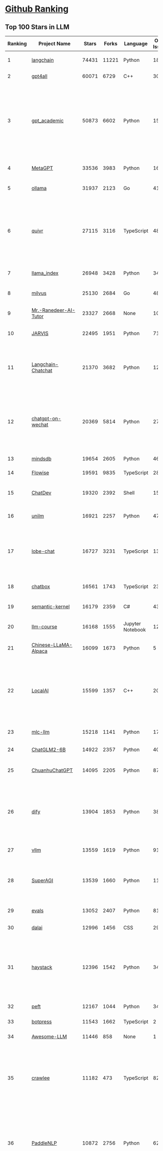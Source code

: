 [Github Ranking](../README.md)
==========

## Top 100 Stars in LLM

| Ranking | Project Name | Stars | Forks | Language | Open Issues | Description | Last Commit |
| ------- | ------------ | ----- | ----- | -------- | ----------- | ----------- | ----------- |
| 1 | [langchain](https://github.com/langchain-ai/langchain) | 74431 | 11221 | Python | 1811 | ⚡ Building applications with LLMs through composability ⚡ | 2024-01-20T02:36:28Z |
| 2 | [gpt4all](https://github.com/nomic-ai/gpt4all) | 60071 | 6729 | C++ | 308 | gpt4all: open-source LLM chatbots that you can run anywhere | 2024-01-19T22:17:02Z |
| 3 | [gpt_academic](https://github.com/binary-husky/gpt_academic) | 50873 | 6602 | Python | 156 | 为GPT/GLM等基座大语言模型提供实用化交互接口，特别优化论文阅读/润色/写作体验，模块化设计，支持自定义快捷按钮&函数插件，支持Python和C++等项目剖析&自译解功能，PDF/LaTex论文翻译&总结功能，支持并行问询多种LLM模型，支持chatglm3等本地模型。接入通义千问, deepseekcoder, 讯飞星火, 文心一言, llama2, rwkv, claude2, moss等。 | 2024-01-19T13:11:00Z |
| 4 | [MetaGPT](https://github.com/geekan/MetaGPT) | 33536 | 3983 | Python | 167 | 🌟 The Multi-Agent Framework: Given one line Requirement, return PRD, Design, Tasks, Repo | 2024-01-19T11:53:35Z |
| 5 | [ollama](https://github.com/jmorganca/ollama) | 31937 | 2123 | Go | 415 | Get up and running with Llama 2, Mistral, and other large language models locally. | 2024-01-20T01:20:10Z |
| 6 | [quivr](https://github.com/StanGirard/quivr) | 27115 | 3116 | TypeScript | 48 | Your GenAI Second Brain 🧠  A personal productivity assistant (RAG) ⚡️🤖 Chat with your docs (PDF, CSV, ...)  & apps using Langchain, GPT 3.5 / 4 turbo, Private, Anthropic, VertexAI, Ollama, LLMs, that you can share with users !  Local & Private alternative to OpenAI GPTs & ChatGPT powered by retrieval-augmented generation. | 2024-01-20T03:12:40Z |
| 7 | [llama_index](https://github.com/run-llama/llama_index) | 26948 | 3428 | Python | 341 | LlamaIndex (formerly GPT Index) is a data framework for your LLM applications | 2024-01-20T00:12:40Z |
| 8 | [milvus](https://github.com/milvus-io/milvus) | 25130 | 2684 | Go | 488 | A cloud-native vector database, storage for next generation AI applications | 2024-01-19T21:34:05Z |
| 9 | [Mr.-Ranedeer-AI-Tutor](https://github.com/JushBJJ/Mr.-Ranedeer-AI-Tutor) | 23327 | 2668 | None | 10 | A GPT-4 AI Tutor Prompt for customizable personalized learning experiences. | 2023-11-18T21:18:14Z |
| 10 | [JARVIS](https://github.com/microsoft/JARVIS) | 22495 | 1951 | Python | 71 | JARVIS, a system to connect LLMs with ML community. Paper: https://arxiv.org/pdf/2303.17580.pdf | 2024-01-15T03:26:37Z |
| 11 | [Langchain-Chatchat](https://github.com/chatchat-space/Langchain-Chatchat) | 21370 | 3682 | Python | 12 | Langchain-Chatchat（原Langchain-ChatGLM）基于 Langchain 与 ChatGLM 等语言模型的本地知识库问答 \| Langchain-Chatchat (formerly langchain-ChatGLM), local knowledge based LLM (like ChatGLM) QA app with langchain  | 2024-01-20T02:46:26Z |
| 12 | [chatgpt-on-wechat](https://github.com/zhayujie/chatgpt-on-wechat) | 20369 | 5814 | Python | 273 | 基于大模型搭建的微信聊天机器人，同时支持微信、企业微信、公众号、飞书接入，可选择GPT3.5/GPT4.0/Claude/文心一言/讯飞星火/通义千问/Gemini/LinkAI，能处理文本、语音和图片，访问操作系统和互联网，支持基于自有知识库进行定制企业智能客服。 | 2024-01-19T16:03:40Z |
| 13 | [mindsdb](https://github.com/mindsdb/mindsdb) | 19654 | 2605 | Python | 463 | Build AI 🤖 using SQL | 2024-01-20T01:21:00Z |
| 14 | [Flowise](https://github.com/FlowiseAI/Flowise) | 19591 | 9835 | TypeScript | 284 | Drag & drop UI to build your customized LLM flow | 2024-01-19T23:45:38Z |
| 15 | [ChatDev](https://github.com/OpenBMB/ChatDev) | 19320 | 2392 | Shell | 15 | Create Customized Software using Natural Language Idea (through LLM-powered Multi-Agent Collaboration) | 2024-01-19T06:34:10Z |
| 16 | [unilm](https://github.com/microsoft/unilm) | 16921 | 2257 | Python | 472 | Large-scale Self-supervised Pre-training Across Tasks, Languages, and Modalities | 2024-01-11T21:49:36Z |
| 17 | [lobe-chat](https://github.com/lobehub/lobe-chat) | 16727 | 3231 | TypeScript | 135 | 🤖 Lobe Chat - an open-source, high-performance chatbot framework that supports speech synthesis, multimodal, and extensible Function Call plugin system. Supports one-click free deployment of your private ChatGPT/LLM web application. | 2024-01-20T03:18:10Z |
| 18 | [chatbox](https://github.com/Bin-Huang/chatbox) | 16561 | 1743 | TypeScript | 230 | Chatbox is a desktop client for ChatGPT, Claude and other LLMs, available on Windows, Mac, Linux | 2024-01-10T14:15:30Z |
| 19 | [semantic-kernel](https://github.com/microsoft/semantic-kernel) | 16179 | 2359 | C# | 432 | Integrate cutting-edge LLM technology quickly and easily into your apps | 2024-01-19T23:34:09Z |
| 20 | [llm-course](https://github.com/mlabonne/llm-course) | 16168 | 1555 | Jupyter Notebook | 12 | Course to get into Large Language Models (LLMs) with roadmaps and Colab notebooks. | 2024-01-14T01:17:39Z |
| 21 | [Chinese-LLaMA-Alpaca](https://github.com/ymcui/Chinese-LLaMA-Alpaca) | 16099 | 1673 | Python | 5 | 中文LLaMA&Alpaca大语言模型+本地CPU/GPU训练部署 (Chinese LLaMA & Alpaca LLMs) | 2023-12-29T14:39:21Z |
| 22 | [LocalAI](https://github.com/mudler/LocalAI) | 15599 | 1357 | C++ | 201 | :robot: The free, Open Source OpenAI alternative. Self-hosted, community-driven and local-first. Drop-in replacement for OpenAI running on consumer-grade hardware. No GPU required. Runs ggml, gguf, GPTQ, onnx, TF compatible models: llama, llama2, rwkv, whisper, vicuna, koala, cerebras, falcon, dolly, starcoder, and many others | 2024-01-20T01:33:28Z |
| 23 | [mlc-llm](https://github.com/mlc-ai/mlc-llm) | 15218 | 1141 | Python | 173 | Enable everyone to develop, optimize and deploy AI models natively on everyone's devices. | 2024-01-20T02:22:29Z |
| 24 | [ChatGLM2-6B](https://github.com/THUDM/ChatGLM2-6B) | 14922 | 2357 | Python | 405 | ChatGLM2-6B: An Open Bilingual Chat LLM \| 开源双语对话语言模型 | 2023-12-14T09:38:44Z |
| 25 | [ChuanhuChatGPT](https://github.com/GaiZhenbiao/ChuanhuChatGPT) | 14095 | 2205 | Python | 87 | GUI for ChatGPT API and many LLMs. Supports agents, file-based QA, GPT finetuning and query with web search. All with a neat UI. | 2024-01-16T10:22:17Z |
| 26 | [dify](https://github.com/langgenius/dify) | 13904 | 1853 | Python | 38 | An Open-Source Assistants API and GPTs alternative. Dify.AI is an LLM application development platform. It integrates the concepts of Backend as a Service and LLMOps, covering the core tech stack required for building generative AI-native applications, including a built-in RAG engine. | 2024-01-19T23:41:23Z |
| 27 | [vllm](https://github.com/vllm-project/vllm) | 13559 | 1619 | Python | 910 | A high-throughput and memory-efficient inference and serving engine for LLMs | 2024-01-20T02:44:40Z |
| 28 | [SuperAGI](https://github.com/TransformerOptimus/SuperAGI) | 13539 | 1660 | Python | 117 | <⚡️> SuperAGI - A dev-first open source autonomous AI agent framework. Enabling developers to build, manage & run useful autonomous agents quickly and reliably. | 2024-01-19T21:31:08Z |
| 29 | [evals](https://github.com/openai/evals) | 13052 | 2407 | Python | 81 | Evals is a framework for evaluating LLMs and LLM systems, and an open-source registry of benchmarks. | 2024-01-17T09:39:47Z |
| 30 | [dalai](https://github.com/cocktailpeanut/dalai) | 12996 | 1456 | CSS | 297 | The simplest way to run LLaMA on your local machine | 2023-11-29T19:27:33Z |
| 31 | [haystack](https://github.com/deepset-ai/haystack) | 12396 | 1542 | Python | 346 | :mag: LLM orchestration framework to build customizable, production-ready LLM applications. Connect components (models, vector DBs, file converters) to pipelines or agents that can interact with your data. With advanced retrieval methods, it's best suited for building RAG, question answering, semantic search or conversational agent chatbots. | 2024-01-20T00:40:49Z |
| 32 | [peft](https://github.com/huggingface/peft) | 12167 | 1044 | Python | 34 | 🤗 PEFT: State-of-the-art Parameter-Efficient Fine-Tuning. | 2024-01-19T19:55:38Z |
| 33 | [botpress](https://github.com/botpress/botpress) | 11543 | 1662 | TypeScript | 2 | The open-source hub to build & deploy GPT/LLM Agents ⚡️ | 2024-01-19T20:20:07Z |
| 34 | [Awesome-LLM](https://github.com/Hannibal046/Awesome-LLM) | 11446 | 858 | None | 1 | Awesome-LLM: a curated list of Large Language Model | 2024-01-18T01:25:51Z |
| 35 | [crawlee](https://github.com/apify/crawlee) | 11182 | 473 | TypeScript | 82 | Crawlee—A web scraping and browser automation library for Node.js to build reliable crawlers. In JavaScript and TypeScript. Extract data for AI, LLMs, RAG, or GPTs. Download HTML, PDF, JPG, PNG, and other files from websites. Works with Puppeteer, Playwright, Cheerio, JSDOM, and raw HTTP. Both headful and headless mode. With proxy rotation. | 2024-01-20T03:05:49Z |
| 36 | [PaddleNLP](https://github.com/PaddlePaddle/PaddleNLP) | 10872 | 2756 | Python | 629 | 👑 Easy-to-use and powerful NLP and LLM library with 🤗 Awesome model zoo, supporting wide-range of NLP tasks from research to industrial applications, including 🗂Text Classification,  🔍 Neural Search, ❓ Question Answering, ℹ️ Information Extraction, 📄 Document Intelligence, 💌 Sentiment Analysis etc. | 2024-01-19T12:55:00Z |
| 37 | [RWKV-LM](https://github.com/BlinkDL/RWKV-LM) | 10708 | 756 | Python | 44 | RWKV is an RNN with transformer-level LLM performance. It can be directly trained like a GPT (parallelizable). So it's combining the best of RNN and transformer - great performance, fast inference, saves VRAM, fast training, "infinite" ctx_len, and free sentence embedding. | 2024-01-18T15:35:38Z |
| 38 | [ludwig](https://github.com/ludwig-ai/ludwig) | 10420 | 1152 | Python | 269 | Low-code framework for building custom LLMs, neural networks, and other AI models | 2024-01-19T23:52:53Z |
| 39 | [LLaMA-Factory](https://github.com/hiyouga/LLaMA-Factory) | 10125 | 1577 | Python | 68 | Easy-to-use LLM fine-tuning framework (LLaMA, BLOOM, Mistral, Baichuan, Qwen, ChatGLM) | 2024-01-19T15:54:32Z |
| 40 | [llama-gpt](https://github.com/getumbrel/llama-gpt) | 9859 | 631 | TypeScript | 66 | A self-hosted, offline, ChatGPT-like chatbot. Powered by Llama 2. 100% private, with no data leaving your device. New: Code Llama support! | 2023-12-22T14:22:23Z |
| 41 | [pandas-ai](https://github.com/gventuri/pandas-ai) | 9497 | 825 | Python | 169 | Chat with your data (CSV, pandas, polars, etc). PandasAI makes data analysis conversational | 2024-01-19T18:50:56Z |
| 42 | [DB-GPT](https://github.com/eosphoros-ai/DB-GPT) | 9488 | 1381 | Python | 148 | Revolutionizing Database Interactions with Private LLM Technology | 2024-01-20T02:09:35Z |
| 43 | [h2ogpt](https://github.com/h2oai/h2ogpt) | 9475 | 1166 | Python | 198 | Private Q&A and summarization of documents+images or chat with local GPT, 100% private, Apache 2.0. Supports Mixtral, llama.cpp, and more. Demo: https://gpt.h2o.ai/ https://codellama.h2o.ai/ | 2024-01-19T22:01:27Z |
| 44 | [open-llms](https://github.com/eugeneyan/open-llms) | 9243 | 545 | None | 3 | 📋 A list of open LLMs available for commercial use. | 2024-01-10T12:36:30Z |
| 45 | [FastGPT](https://github.com/labring/FastGPT) | 9038 | 2033 | TypeScript | 55 | FastGPT is a knowledge-based platform built on the LLM, offers out-of-the-box data processing and model invocation capabilities, allows for workflow orchestration through Flow visualization! | 2024-01-19T13:36:39Z |
| 46 | [one-api](https://github.com/songquanpeng/one-api) | 8955 | 2262 | JavaScript | 278 | OpenAI 接口管理 & 分发系统，支持 Azure、Anthropic Claude、Google PaLM 2 & Gemini、智谱 ChatGLM、百度文心一言、讯飞星火认知、阿里通义千问、360 智脑以及腾讯混元，可用于二次分发管理 key，仅单可执行文件，已打包好 Docker 镜像，一键部署，开箱即用. OpenAI key management & redistribution system, using a single API for all LLMs, and features an English UI. | 2024-01-17T10:23:20Z |
| 47 | [ChatGLM3](https://github.com/THUDM/ChatGLM3) | 8876 | 974 | Python | 4 | ChatGLM3 series: Open Bilingual Chat LLMs \| 开源双语对话语言模型 | 2024-01-17T11:00:05Z |
| 48 | [gorilla](https://github.com/ShishirPatil/gorilla) | 8863 | 683 | Python | 34 | Gorilla: An API store for LLMs | 2023-11-29T19:03:30Z |
| 49 | [qlora](https://github.com/artidoro/qlora) | 8758 | 765 | Jupyter Notebook | 179 | QLoRA: Efficient Finetuning of Quantized LLMs | 2023-10-03T12:37:11Z |
| 50 | [llamafile](https://github.com/Mozilla-Ocho/llamafile) | 8649 | 434 | C++ | 26 | Distribute and run LLMs with a single file. | 2024-01-18T22:48:57Z |
| 51 | [Qwen](https://github.com/QwenLM/Qwen) | 8353 | 755 | Python | 117 | The official repo of Qwen (通义千问) chat & pretrained large language model proposed by Alibaba Cloud. | 2024-01-15T04:52:09Z |
| 52 | [nebuly](https://github.com/nebuly-ai/nebuly) | 8336 | 661 | Python | 98 | The user analytics platform for LLMs | 2023-10-28T10:19:07Z |
| 53 | [petals](https://github.com/bigscience-workshop/petals) | 8270 | 426 | Python | 69 | 🌸 Run LLMs at home, BitTorrent-style. Fine-tuning and inference up to 10x faster than offloading | 2023-12-11T22:33:18Z |
| 54 | [web-llm](https://github.com/mlc-ai/web-llm) | 8249 | 502 | TypeScript | 47 | Bringing large-language models and chat to web browsers. Everything runs inside the browser with no server support. | 2024-01-19T22:57:09Z |
| 55 | [WizardLM](https://github.com/nlpxucan/WizardLM) | 8214 | 655 | Python | 147 | LLMs build upon Evol Insturct: WizardLM, WizardCoder, WizardMath | 2024-01-04T14:06:29Z |
| 56 | [Llama2-Chinese](https://github.com/FlagAlpha/Llama2-Chinese) | 7996 | 742 | Python | 132 | Llama中文社区，最好的中文Llama大模型，完全开源可商用 | 2024-01-12T03:29:08Z |
| 57 | [LLMsPracticalGuide](https://github.com/Mooler0410/LLMsPracticalGuide) | 7807 | 591 | None | 9 | A curated list of practical guide resources of LLMs (LLMs Tree, Examples, Papers) | 2024-01-10T01:39:27Z |
| 58 | [OpenLLM](https://github.com/bentoml/OpenLLM) | 7790 | 536 | Python | 50 | Operating LLMs in production | 2024-01-15T17:54:24Z |
| 59 | [prompt-engineering-for-developers](https://github.com/datawhalechina/prompt-engineering-for-developers) | 7787 | 940 | Jupyter Notebook | 1 | 面向开发者的 LLM 入门教程，吴恩达大模型系列课程中文版 | 2023-12-13T05:40:51Z |
| 60 | [anything-llm](https://github.com/Mintplex-Labs/anything-llm) | 7494 | 804 | JavaScript | 34 | Open-source ChatGPT experience for LLMs, embedders, and vector databases. Unlimited documents, messages, and concurrent users with permission management in one app. | 2024-01-20T01:54:19Z |
| 61 | [deeplake](https://github.com/activeloopai/deeplake) | 7403 | 572 | Python | 54 | Database for AI. Store Vectors, Images, Texts, Videos, etc. Use with LLMs/LangChain. Store, query, version, & visualize any AI data. Stream data in real-time to PyTorch/TensorFlow. https://activeloop.ai | 2024-01-19T21:55:34Z |
| 62 | [LLMSurvey](https://github.com/RUCAIBox/LLMSurvey) | 7400 | 589 | Python | 11 | The official GitHub page for the survey paper "A Survey of Large Language Models". | 2024-01-10T01:24:56Z |
| 63 | [TypeChat](https://github.com/microsoft/TypeChat) | 7372 | 347 | Python | 44 | TypeChat is a library that makes it easy to build natural language interfaces using types. | 2024-01-17T21:04:40Z |
| 64 | [Self-Hosting-Guide](https://github.com/mikeroyal/Self-Hosting-Guide) | 7366 | 370 | Dockerfile | 2 | Self-Hosting Guide. Learn all about  locally hosting (on premises & private web servers) and managing software applications by yourself or your organization. Including Cloud, LLMs, WireGuard, Automation, Home Assistant, and Networking. | 2024-01-14T21:47:45Z |
| 65 | [MemGPT](https://github.com/cpacker/MemGPT) | 7353 | 802 | Python | 107 | Teaching LLMs memory management for unbounded context 📚🦙 | 2024-01-20T02:30:09Z |
| 66 | [embedchain](https://github.com/embedchain/embedchain) | 7207 | 1245 | Python | 128 | The Open Source RAG framework | 2024-01-19T22:13:00Z |
| 67 | [promptflow](https://github.com/microsoft/promptflow) | 7135 | 525 | Python | 41 | Build high-quality LLM apps - from prototyping, testing to production deployment and monitoring. | 2024-01-19T19:27:43Z |
| 68 | [shell_gpt](https://github.com/TheR1D/shell_gpt) | 7040 | 562 | Python | 23 | A command-line productivity tool powered by AI large language models like GPT-4, will help you accomplish your tasks faster and more efficiently. | 2024-01-19T01:16:49Z |
| 69 | [mistral-src](https://github.com/mistralai/mistral-src) | 7024 | 535 | Jupyter Notebook | 67 | Reference implementation of Mistral AI 7B v0.1 model. | 2024-01-10T16:04:12Z |
| 70 | [XAgent](https://github.com/OpenBMB/XAgent) | 6704 | 658 | Python | 26 | An Autonomous LLM Agent for Complex Task Solving | 2023-12-31T05:07:53Z |
| 71 | [sweep](https://github.com/sweepai/sweep) | 6620 | 384 | Python | 254 | Sweep: AI-powered Junior Developer for small features and bug fixes. | 2024-01-19T21:07:12Z |
| 72 | [PowerInfer](https://github.com/SJTU-IPADS/PowerInfer) | 6346 | 332 | C | 53 | High-speed Large Language Model Serving on PCs with Consumer-grade GPUs | 2024-01-11T11:31:20Z |
| 73 | [activepieces](https://github.com/activepieces/activepieces) | 6148 | 632 | TypeScript | 94 | Your friendliest open source all-in-one automation tool ✨ Workflow automation tool 100+ integration / Enterprise automation tool / Zapier Alternative | 2024-01-20T02:36:23Z |
| 74 | [continue](https://github.com/continuedev/continue) | 6135 | 302 | Python | 64 | ⏩ Continue is an open-source autopilot for VS Code and JetBrains—the easiest way to code with any LLM | 2024-01-20T00:01:04Z |
| 75 | [DevOpsGPT](https://github.com/kuafuai/DevOpsGPT) | 6130 | 788 | HTML | 16 | Multi agent system for AI-driven software development. Combine LLM with DevOps tools to convert natural language requirements into working software. Supports any development language and extends the existing code. | 2023-12-12T08:15:26Z |
| 76 | [txtai](https://github.com/neuml/txtai) | 6071 | 446 | Python | 19 | 💡 All-in-one open-source embeddings database for semantic search, LLM orchestration and language model workflows | 2024-01-16T13:04:17Z |
| 77 | [awesome-langchain](https://github.com/kyrolabs/awesome-langchain) | 6041 | 399 | None | 0 | 😎 Awesome list of tools and projects with the awesome LangChain framework | 2023-12-25T12:47:44Z |
| 78 | [GPTCache](https://github.com/zilliztech/GPTCache) | 5934 | 421 | Python | 47 | Semantic cache for LLMs. Fully integrated with LangChain and llama_index.  | 2024-01-18T06:10:27Z |
| 79 | [openplayground](https://github.com/nat/openplayground) | 5921 | 442 | TypeScript | 56 | An LLM playground you can run on your laptop | 2023-12-21T17:38:10Z |
| 80 | [wenda](https://github.com/wenda-LLM/wenda) | 5893 | 761 | JavaScript | 42 | 闻达：一个LLM调用平台。目标为针对特定环境的高效内容生成，同时考虑个人和中小企业的计算资源局限性，以及知识安全和私密性问题 | 2023-12-10T14:27:50Z |
| 81 | [streaming-llm](https://github.com/mit-han-lab/streaming-llm) | 5840 | 342 | Python | 30 | Efficient Streaming Language Models with Attention Sinks | 2023-10-25T21:11:11Z |
| 82 | [burn](https://github.com/tracel-ai/burn) | 5795 | 226 | Rust | 140 | Burn is a new comprehensive dynamic Deep Learning Framework built using Rust with extreme flexibility, compute efficiency and portability as its primary goals. | 2024-01-20T02:28:41Z |
| 83 | [PentestGPT](https://github.com/GreyDGL/PentestGPT) | 5784 | 686 | Python | 20 | A GPT-empowered penetration testing tool | 2024-01-02T14:01:02Z |
| 84 | [E2B](https://github.com/e2b-dev/E2B) | 5742 | 519 | TypeScript | 35 | Cloud Runtime for AI Agents | 2024-01-19T20:16:44Z |
| 85 | [Chinese-LLaMA-Alpaca-2](https://github.com/ymcui/Chinese-LLaMA-Alpaca-2) | 5735 | 453 | Python | 15 | 中文LLaMA-2 & Alpaca-2大模型二期项目 + 64K超长上下文模型 (Chinese LLaMA-2 & Alpaca-2 LLMs with 64K long context models) | 2024-01-18T06:40:34Z |
| 86 | [ai](https://github.com/vercel/ai) | 5646 | 1129 | TypeScript | 75 | Build AI-powered applications with React, Svelte, Vue, and Solid | 2024-01-19T17:16:30Z |
| 87 | [RealChar](https://github.com/Shaunwei/RealChar) | 5598 | 664 | JavaScript | 58 | 🎙️🤖Create, Customize and Talk to your AI Character/Companion in Realtime (All in One Codebase!). Have a natural seamless conversation with AI everywhere (mobile, web and terminal) using LLM OpenAI GPT3.5/4, Anthropic Claude2, Chroma Vector DB, Whisper Speech2Text, ElevenLabs Text2Speech🎙️🤖 | 2024-01-02T05:37:03Z |
| 88 | [llm](https://github.com/rustformers/llm) | 5524 | 315 | Rust | 74 | An ecosystem of Rust libraries for working with large language models | 2023-12-12T15:46:26Z |
| 89 | [Awesome-Chinese-LLM](https://github.com/HqWu-HITCS/Awesome-Chinese-LLM) | 5481 | 480 | None | 0 | 整理开源的中文大语言模型，以规模较小、可私有化部署、训练成本较低的模型为主，包括底座模型，垂直领域微调及应用，数据集与教程等。 | 2024-01-18T13:49:18Z |
| 90 | [rags](https://github.com/run-llama/rags) | 5307 | 645 | Python | 21 | Build ChatGPT over your data, all with natural language | 2023-12-16T11:48:35Z |
| 91 | [Bard-API](https://github.com/dsdanielpark/Bard-API) | 5268 | 663 | Python | 12 | The unofficial python package that returns response of Google Bard through cookie value. | 2024-01-19T18:39:20Z |
| 92 | [postgresml](https://github.com/postgresml/postgresml) | 5107 | 228 | Rust | 63 | The GPU-powered AI application database. Get your app to market faster using the simplicity of SQL and the latest NLP, ML + LLM models. | 2024-01-20T00:01:38Z |
| 93 | [OpenChat](https://github.com/openchatai/OpenChat) | 4950 | 750 | Blade | 38 | LLMs custom-chatbots console ⚡ | 2024-01-19T21:15:02Z |
| 94 | [skypilot](https://github.com/skypilot-org/skypilot) | 4921 | 317 | Python | 263 | SkyPilot: Run LLMs, AI, and Batch jobs on any cloud. Get maximum savings, highest GPU availability, and managed execution—all with a simple interface. | 2024-01-20T03:18:56Z |
| 95 | [lit-gpt](https://github.com/Lightning-AI/lit-gpt) | 4815 | 498 | Python | 99 | Hackable implementation of state-of-the-art open-source LLMs based on nanoGPT. Supports flash attention, 4-bit and 8-bit quantization, LoRA and LLaMA-Adapter fine-tuning, pre-training. Apache 2.0-licensed. | 2024-01-20T00:25:28Z |
| 96 | [chat-ui](https://github.com/huggingface/chat-ui) | 4766 | 610 | TypeScript | 120 | Open source codebase powering the HuggingChat app | 2024-01-20T01:48:52Z |
| 97 | [BigDL](https://github.com/intel-analytics/BigDL) | 4724 | 1177 | Jupyter Notebook | 703 | Accelerate LLM with low-bit (FP4 / INT4 / FP8 / INT8) optimizations using bigdl-llm | 2024-01-19T11:46:32Z |
| 98 | [litellm](https://github.com/BerriAI/litellm) | 4678 | 457 | Python | 188 | Call all LLM APIs using the OpenAI format. Use Bedrock, Azure, OpenAI, Cohere, Anthropic, Ollama, Sagemaker, HuggingFace, Replicate (100+ LLMs) | 2024-01-20T02:52:20Z |
| 99 | [SillyTavern](https://github.com/SillyTavern/SillyTavern) | 4624 | 1441 | JavaScript | 193 | LLM Frontend for Power Users. | 2024-01-19T16:08:50Z |
| 100 | [CodeGen](https://github.com/salesforce/CodeGen) | 4613 | 354 | Python | 37 | CodeGen is a family of open-source model for program synthesis. Trained on TPU-v4. Competitive with OpenAI Codex. | 2023-12-20T21:08:52Z |

